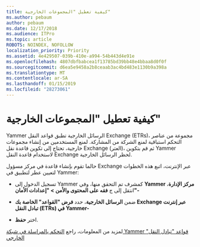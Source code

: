 ```yaml
---
title: كيفية تعطيل "المجموعات الخارجية"
ms.author: pebaum
author: pebaum
ms.date: 12/17/2018
ms.audience: ITPro
ms.topic: article
ROBOTS: NOINDEX, NOFOLLOW
localization_priority: Priority
ms.assetid: 4e429507-039b-410e-a994-54b443d4e91e
ms.openlocfilehash: 4807dbfbabcea1f13785bd39bb48e4bbaa8d0f0f
ms.sourcegitcommit: d6ea5e9458a2b8ceaab3ac4bd483e1130b9a398a
ms.translationtype: MT
ms.contentlocale: ar-SA
ms.lasthandoff: 01/15/2019
ms.locfileid: "28273061"
---
```

# <a name="how-to-disable-external-groups"></a>كيفية تعطيل "المجموعات الخارجية"

Yammer الرسائل الخارجية تطبق قواعد النقل Exchange (ETRs)، مجموعة من عناصر التحكم استباقية لمنع الشركة من المشاركة. لمنع المستخدمين من إنشاء مجموعات خارجية، تحتاج إلى تكوين قاعدة نقل Exchange (العتر)، ثم قم بتكوين Yammer لاستخدام قاعدة النقل Exchange لحظر الرسائل الخارجية. 
  
حالما تقوم بإنشاء قاعدة في مركز مسؤول Exchange عبر الإنترنت، اتبع هذه الخطوات لتعيين عطر لتطبيق في Yammer:
  
- تسجيل الدخول إلى Yammer كمشرف تم التحقق منها، وفي **Yammer مركز الإدارة**، انتقل إلى ج **فقه على المحتوى والأمن \> "إعدادات الأمان"-**
    
- ضمن **الرسائل الخارجية**، حدد **فرض "القواعد" الخاصة بك Exchange عبر إنترنت تبادل النقل (ETRs) في Yammer-**
    
- اختر **حفظ**. 
    
لمزيد من المعلومات، راجع [التحكم بالمراسلة في شبكة Yammer قواعد "تبادل النقل" الخارجي](https://support.office.com/en-us/article/Control-external-messaging-in-a-Yammer-network-with-Exchange-Transport-Rules-f8fd6403-c8f3-4307-9230-65304d6000d9)
  

